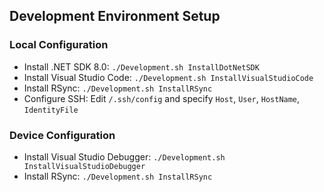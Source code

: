 ## Development Environment Setup

### Local Configuration
- Install .NET SDK 8.0: `./Development.sh InstallDotNetSDK`
- Install Visual Studio Code: `./Development.sh InstallVisualStudioCode`
- Install RSync: `./Development.sh InstallRSync`
- Configure SSH: Edit `/.ssh/config` and specify `Host`, `User`, `HostName`, `IdentityFile`

### Device Configuration
- Install Visual Studio Debugger: `./Development.sh InstallVisualStudioDebugger`
- Install RSync: `./Development.sh InstallRSync`